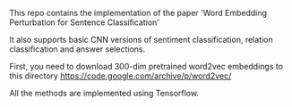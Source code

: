 This repo contains the implementation of the paper 'Word Embedding Perturbation for Sentence Classification'

It also supports basic CNN versions of sentiment classification, relation classification and answer selections.

First, you need to download 300-dim pretrained word2vec embeddings to this directory
https://code.google.com/archive/p/word2vec/

All the methods are implemented using Tensorflow.

